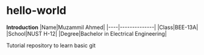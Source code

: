 # hello-world
**Introduction**
|Name|Muzammil Ahmed|
|----|--------------|
|Class|BEE-13A|
|School|NUST H-12|
|Degree|Bachelor in Electrical Engineering|

Tutorial repository to learn basic git

